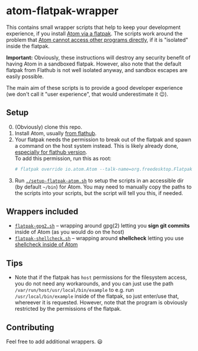 # atom-flatpak-wrapper

This contains small wrapper scripts that help to keep your development experience, if you install [Atom via a flatpak](https://flathub.org/apps/details/io.atom.Atom).
The scripts work around the problem that [Atom cannot access other programs directly](https://github.com/flathub/io.atom.Atom/issues/12), if it is "isolated" inside the flatpak.

**Important:** Obviously, these instructions will destroy any security benefit of having Atom in a sandboxed flatpak. However, also note that the default flatpak from Flathub is not well isolated anyway, and sandbox escapes are easily possible.

The main aim of these scripts is to provide a good developer experience (we don't call it "user experience", that would underestimate it 😉).

## Setup

0. (Obviously) clone this repo.
1. Install Atom, usually [from flathub](https://flathub.org/apps/details/io.atom.Atom).
2. Your flatpak needs the permission to break out of the flatpak and spawn a command on the host system instead. This is likely already done, [especially for flathub version](https://github.com/flathub/io.atom.Atom/issues/43).  
   To add this permission, run this as root:
   ```sh
   # flatpak override io.atom.Atom --talk-name=org.freedesktop.Flatpak
   ```
3. Run [`./setup-flatpak-atom.sh`](setup-flatpak-atom.sh) to setup the scripts in an accessible dir (by default `~/bin`) for Atom. You may need to manually copy the paths to the scripts into your scripts, but the script will tell you this, if needed.

## Wrappers included

* [`flatpak-gpg2.sh`](flatpak-gpg2.sh) – wrapping around gpg(2) letting you **sign git commits** inside of Atom (as you would do on the host)
* [`flatpak-shellcheck.sh`](flatpak-shellcheck.sh) – wrapping around **shellcheck** letting you use [shellcheck inside of Atom](https://atom.io/packages/linter-shellcheck)

## Tips

* Note that if the flatpak has `host` permissions for the filesystem access, you do not need any workarounds, and you can just use the path `/var/run/host/usr/local/bin/example` to e.g. run `/usr/local/bin/example` inside of the flatpak, so just enter/use that, whereever it is requested.
  However, note that the program is obviously restricted by the permissions of the flatpak.
 
## Contributing

Feel free to add additional wrappers. 😃
